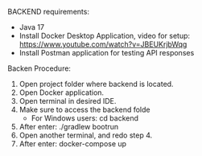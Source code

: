 BACKEND requirements:
- Java 17
- Install Docker Desktop Application, video for setup: https://www.youtube.com/watch?v=JBEUKrjbWqg
- Install Postman application for testing API responses

Backen Procedure:
1. Open project folder where backend is located.
2. Open Docker application.
3. Open terminal in desired IDE.
4. Make sure to access the backend folde
   - For Windows users:
     cd backend
5. After enter: ./gradlew bootrun
6. Open another terminal, and redo step 4.
7. After enter: docker-compose up
